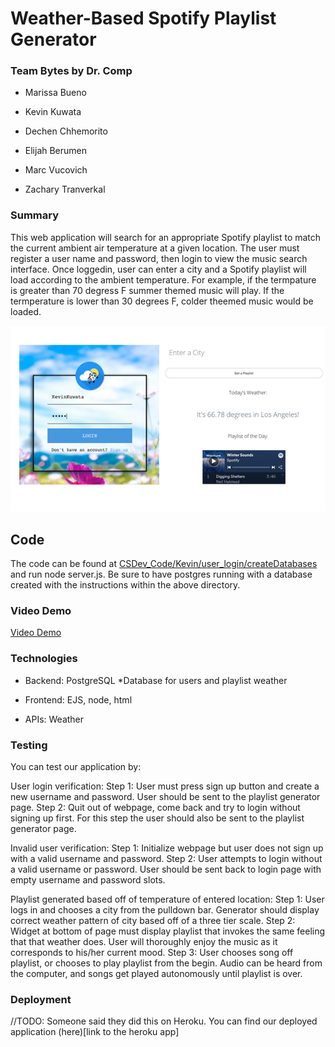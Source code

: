 # Weather-Based Spotify Playlist Generator
### Team Bytes by Dr. Comp

- Marissa Bueno
- Kevin Kuwata

- Dechen Chhemorito
- Elijah Berumen
- Marc Vucovich
- Zachary Tranverkal

### Summary
This web application will search for an appropriate Spotify playlist to match
the current ambient air temperature  at a given location. The user must register 
a user name and password, then login to view the music search interface. Once loggedin,
user can enter a city and a Spotify playlist will load according to the ambient
temperature. For example, if the termpature is greater than 70 degress F summer
themed music will play. If the termperature is lower than 30 degrees F, colder
theemed music would be loaded. 

![](https://github.com/LGKev/CSDev_Code/blob/master/Kevin/preview.png)

## Code
The code can be found at [CSDev_Code/Kevin/user_login/createDatabases](https://github.com/LGKev/CSDev_Code/blob/master/Kevin/user_login/createDatabases/instructions.md)
and run node server.js. Be sure to have postgres running with a database created
with the instructions within the above directory. 

### Video Demo
[Video Demo](https://drive.google.com/file/d/1BetMoUQPU-Td88dh2oz67tmlxAp8fVcO/view)

### Technologies
- Backend: PostgreSQL
	*Database for users and playlist weather

- Frontend: EJS, node, html

- APIs: Weather


### Testing
You can test our application by:

User login verification:
Step 1: User must press sign up button and create a new username and password. User should be sent to the playlist generator page. 
Step 2: Quit out of webpage, come back and try to login without signing up first. For this step the user should also be sent to the playlist generator page.

Invalid user verification:
Step 1: Initialize webpage but user does not sign up with a valid username and password. 
Step 2: User attempts to login without a valid username or password. User should be sent back to login page with empty username and password slots. 

Playlist generated based off of temperature of entered location:
Step 1: User logs in and chooses a city from the pulldown bar. Generator should display correct weather pattern of city based off of a three tier scale. 
Step 2: Widget at bottom of page must display playlist that invokes the same feeling that that weather does. User will thoroughly enjoy the music as it corresponds to his/her current mood.
Step 3: User chooses song off playlist, or chooses to play playlist from the begin. Audio can be heard from the computer, and songs get played autonomously until playlist is over.



### Deployment 
//TODO: Someone said they did this on Heroku. 
You can find our deployed application (here)[link to the heroku app]



